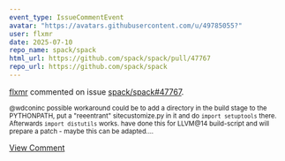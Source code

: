 ```yaml
---
event_type: IssueCommentEvent
avatar: "https://avatars.githubusercontent.com/u/49785055?"
user: flxmr
date: 2025-07-10
repo_name: spack/spack
html_url: https://github.com/spack/spack/pull/47767
repo_url: https://github.com/spack/spack
---
```


<a href='https://github.com/flxmr' target='_blank'>flxmr</a> commented on issue <a href='https://github.com/spack/spack/pull/47767' target='_blank'>spack/spack#47767</a>.

<small>@wdconinc possible workaround could be to add a directory in the build stage to the PYTHONPATH, put a "reeentrant" sitecustomize.py in it and do `import setuptools` there. Afterwards `import distutils` works. have done this for LLVM@14 build-script and will prepare a patch - maybe this can be adapted....</small>

<a href='https://github.com/spack/spack/pull/47767' target='_blank'>View Comment</a>